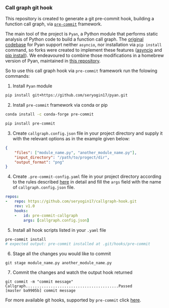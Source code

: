 ### Call graph git hook

This repository is created to generate a git pre-commit hook, building a function call graph, via [`pre-commit`](https://pre-commit.com/#intro) framework.

The main tool of the project is `Pyan`, a Python module that performs static analysis of Python code to build a function call graph.
The [original codebase](https://github.com/davidfraser/pyan) for Pyan support neither `asyncio`, nor installation via `pip install` command,
so forks were created to implement these features ([asyncio](https://github.com/bdeetz/pyan) and [pip install](https://github.com/ttylec/pyan)).
We endeavoured to combine those modifications in a homebrew version of Pyan, maintained in [this repository](https://github.com/seryogin17/pyan).

So to use this call graph hook via `pre-commit` framework run the folowing commands:
1. Install `Pyan` module
```bash
pip install git+https://github.com/seryogin17/pyan.git
```
2. Install `pre-commit` framework via conda or pip
```bash
conda install -c conda-forge pre-commit
```
```bash
pip install pre-commit
```
3. Create `callgraph.config.json` file in your project directory and supply it with the relevant options as in the example given below:
```json
{
    "files": ["module_name.py", "another_module_name.py"],
    "input_directory": "/path/to/progect/dir",
    "output_format": "png"
}
```
4. Create `.pre-commit-config.yaml` file in your project directory according to the rules described [here](https://pre-commit.com/#2-add-a-pre-commit-configuration) in detail and fill the `args` field with the name of `callgraph.config.json` file.
```yaml
repos:
-   repo: https://github.com/seryogin17/callgraph-hook.git
    rev: v1.0
    hooks:
    -   id: pre-commit-callgraph
        args: [callgraph.config.json]
```
5. Install all hook scripts listed in your `.yaml` file
```bash
pre-commit install
# expected output: pre-commit installed at .git/hooks/pre-commit
```
6. Stage all the changes you would like to commit
```
git stage module_name.py another_module_name.py
```
7. Commit the changes and watch the output hook returned 
```
git commit -m "commit message"
Callgraph.........................................Passed
[master ba9905b] commit message
```

For more available git hooks, supported by `pre-commit` click [here](https://pre-commit.com/hooks.html).
